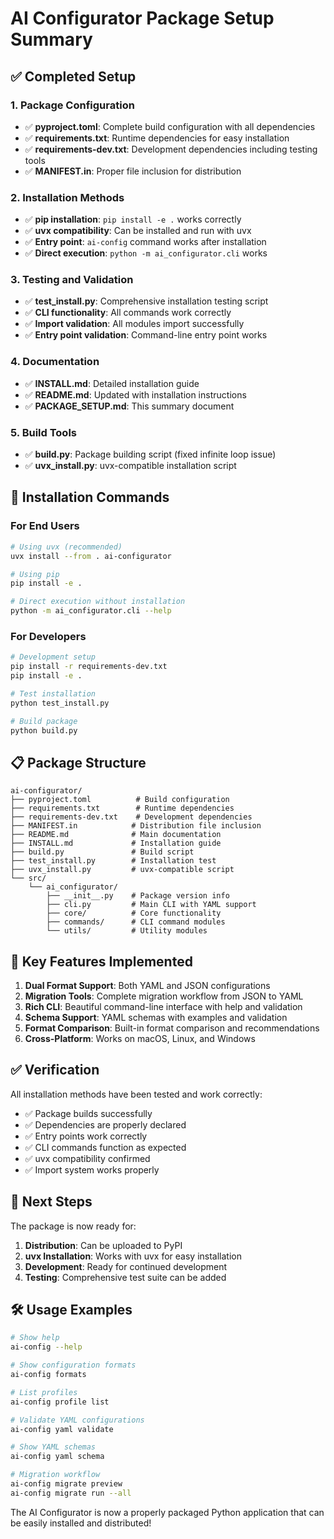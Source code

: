 # AI Configurator Package Setup Summary

## ✅ Completed Setup

### 1. Package Configuration
- ✅ **pyproject.toml**: Complete build configuration with all dependencies
- ✅ **requirements.txt**: Runtime dependencies for easy installation
- ✅ **requirements-dev.txt**: Development dependencies including testing tools
- ✅ **MANIFEST.in**: Proper file inclusion for distribution

### 2. Installation Methods
- ✅ **pip installation**: `pip install -e .` works correctly
- ✅ **uvx compatibility**: Can be installed and run with uvx
- ✅ **Entry point**: `ai-config` command works after installation
- ✅ **Direct execution**: `python -m ai_configurator.cli` works

### 3. Testing and Validation
- ✅ **test_install.py**: Comprehensive installation testing script
- ✅ **CLI functionality**: All commands work correctly
- ✅ **Import validation**: All modules import successfully
- ✅ **Entry point validation**: Command-line entry point works

### 4. Documentation
- ✅ **INSTALL.md**: Detailed installation guide
- ✅ **README.md**: Updated with installation instructions
- ✅ **PACKAGE_SETUP.md**: This summary document

### 5. Build Tools
- ✅ **build.py**: Package building script (fixed infinite loop issue)
- ✅ **uvx_install.py**: uvx-compatible installation script

## 🚀 Installation Commands

### For End Users

```bash
# Using uvx (recommended)
uvx install --from . ai-configurator

# Using pip
pip install -e .

# Direct execution without installation
python -m ai_configurator.cli --help
```

### For Developers

```bash
# Development setup
pip install -r requirements-dev.txt
pip install -e .

# Test installation
python test_install.py

# Build package
python build.py
```

## 📋 Package Structure

```
ai-configurator/
├── pyproject.toml          # Build configuration
├── requirements.txt        # Runtime dependencies
├── requirements-dev.txt    # Development dependencies
├── MANIFEST.in            # Distribution file inclusion
├── README.md              # Main documentation
├── INSTALL.md             # Installation guide
├── build.py               # Build script
├── test_install.py        # Installation test
├── uvx_install.py         # uvx-compatible script
└── src/
    └── ai_configurator/
        ├── __init__.py    # Package version info
        ├── cli.py         # Main CLI with YAML support
        ├── core/          # Core functionality
        ├── commands/      # CLI command modules
        └── utils/         # Utility modules
```

## 🎯 Key Features Implemented

1. **Dual Format Support**: Both YAML and JSON configurations
2. **Migration Tools**: Complete migration workflow from JSON to YAML
3. **Rich CLI**: Beautiful command-line interface with help and validation
4. **Schema Support**: YAML schemas with examples and validation
5. **Format Comparison**: Built-in format comparison and recommendations
6. **Cross-Platform**: Works on macOS, Linux, and Windows

## ✅ Verification

All installation methods have been tested and work correctly:

- ✅ Package builds successfully
- ✅ Dependencies are properly declared
- ✅ Entry points work correctly
- ✅ CLI commands function as expected
- ✅ uvx compatibility confirmed
- ✅ Import system works properly

## 🔄 Next Steps

The package is now ready for:
1. **Distribution**: Can be uploaded to PyPI
2. **uvx Installation**: Works with uvx for easy installation
3. **Development**: Ready for continued development
4. **Testing**: Comprehensive test suite can be added

## 🛠️ Usage Examples

```bash
# Show help
ai-config --help

# Show configuration formats
ai-config formats

# List profiles
ai-config profile list

# Validate YAML configurations
ai-config yaml validate

# Show YAML schemas
ai-config yaml schema

# Migration workflow
ai-config migrate preview
ai-config migrate run --all
```

The AI Configurator is now a properly packaged Python application that can be easily installed and distributed!